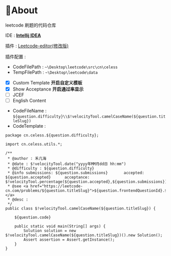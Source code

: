 # 🙌About
leetcode 刷题的代码仓库

IDE :  **[Intellij IDEA](https://www.jetbrains.com/idea/)**

插件 :  [Leetcode-editor(修改版)](https://github.com/xiaohai2271/leetcode-editor)

插件配置 :

- CodeFilePath : `~\Desktop\leetcode\src\cn\celess`
- TempFilePath : `~\Desktop\leetcode\data`
- [x] Custom Template **开启自定义模板**
- [x] Show Acceptance **开启通过率显示**
- [ ] JCEF 
- [ ] English Content
- CodeFileName : `${question.difficulty}\\$!velocityTool.camelCaseName(${question.titleSlug}) `
- CodeTemplate : 
```
package cn.celess.${question.difficulty};

import cn.celess.utils.*;

/**
 * @author : 禾几海
 * @date : $!velocityTool.date("yyyy年MM月dd日 hh:mm")
 * @difficulty : ${question.difficulty}
 * @info submissions: ${question.submissions}       accepted: ${question.accepted}      acceptance: $!velocityTool.percentage(${question.accepted},${question.submissions})
 * @see <a href="https://leetcode-cn.com/problems/${question.titleSlug}">${question.frontendQuestionId}.${question.title}</a>
 * @desc :
 */
public class $!velocityTool.camelCaseName(${question.titleSlug}) {

    ${question.code}

    public static void main(String[] args) {
        Solution solution = new $!velocityTool.camelCaseName(${question.titleSlug})().new Solution();
        Assert assertion = Assert.getInstance();
    }
}
```
